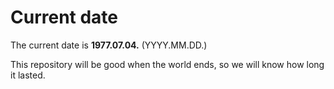 # Current date

The current date is **1977.07.04.** (YYYY.MM.DD.)

This repository will be good when the world ends, so we will know how long it lasted.